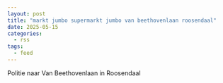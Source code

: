 ```yaml
---
layout: post
title: "markt jumbo supermarkt jumbo van beethovenlaan roosendaal"
date: 2025-05-15
categories: 
  - rss
tags: 
  - feed
---
```


Politie naar Van Beethovenlaan in Roosendaal
